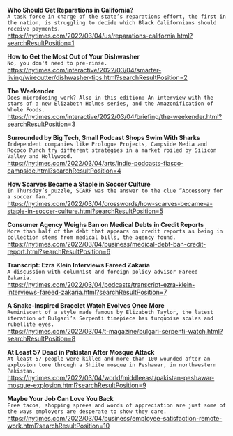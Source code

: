 **Who Should Get Reparations in California?**\
`A task force in charge of the state’s reparations effort, the first in the nation, is struggling to decide which Black Californians should receive payments.`\
https://nytimes.com/2022/03/04/us/reparations-california.html?searchResultPosition=1

**How to Get the Most Out of Your Dishwasher**\
`No, you don't need to pre-rinse.`\
https://nytimes.com/interactive/2022/03/04/smarter-living/wirecutter/dishwasher-tips.html?searchResultPosition=2

**The Weekender**\
`Does microdosing work? Also in this edition: An interview with the stars of a new Elizabeth Holmes series, and the Amazonification of Whole Foods.`\
https://nytimes.com/interactive/2022/03/04/briefing/the-weekender.html?searchResultPosition=3

**Surrounded by Big Tech, Small Podcast Shops Swim With Sharks**\
`Independent companies like Prologue Projects, Campside Media and Rococo Punch try different strategies in a market roiled by Silicon Valley and Hollywood.`\
https://nytimes.com/2022/03/04/arts/indie-podcasts-fiasco-campside.html?searchResultPosition=4

**How Scarves Became a Staple in Soccer Culture**\
`In Thursday’s puzzle, SCARF was the answer to the clue “Accessory for a soccer fan.”`\
https://nytimes.com/2022/03/04/crosswords/how-scarves-became-a-staple-in-soccer-culture.html?searchResultPosition=5

**Consumer Agency Weighs Ban on Medical Debts in Credit Reports**\
`More than half of the debt that appears on credit reports as being in collection stems from medical bills, the agency found.`\
https://nytimes.com/2022/03/04/business/medical-debt-ban-credit-report.html?searchResultPosition=6

**Transcript: Ezra Klein Interviews Fareed Zakaria**\
`A discussion with columnist and foreign policy advisor Fareed Zakaria. `\
https://nytimes.com/2022/03/04/podcasts/transcript-ezra-klein-interviews-fareed-zakaria.html?searchResultPosition=7

**A Snake-Inspired Bracelet Watch Evolves Once More**\
`Reminiscent of a style made famous by Elizabeth Taylor, the latest iteration of Bulgari’s Serpenti timepiece has turquoise scales and rubellite eyes.`\
https://nytimes.com/2022/03/04/t-magazine/bulgari-serpenti-watch.html?searchResultPosition=8

**At Least 57 Dead in Pakistan After Mosque Attack**\
`At least 57 people were killed and more than 100 wounded after an explosion tore through a Shiite mosque in Peshawar, in northwestern Pakistan.`\
https://nytimes.com/2022/03/04/world/middleeast/pakistan-peshawar-mosque-explosion.html?searchResultPosition=9

**Maybe Your Job Can Love You Back**\
`Free tacos, shopping sprees and words of appreciation are just some of the ways employers are desperate to show they care.`\
https://nytimes.com/2022/03/04/business/employee-satisfaction-remote-work.html?searchResultPosition=10

